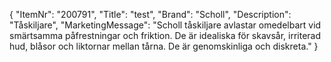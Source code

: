 {
  "ItemNr": "200791",
  "Title": "test",
  "Brand": "Scholl",
  "Description": "Tåskiljare",
  "MarketingMessage": "Scholl tåskiljare avlastar omedelbart vid smärtsamma påfrestningar och friktion. De är idealiska för skavsår, irriterad hud, blåsor och liktornar mellan tårna. De är genomskinliga och diskreta."
}